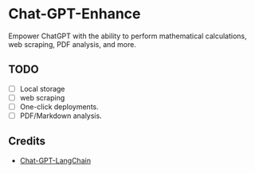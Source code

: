# Chat-GPT-Enhance

Empower ChatGPT with the ability to perform mathematical calculations, web scraping, PDF analysis, and more.

## TODO

- [ ] Local storage
- [ ] web scraping
- [ ] One-click deployments.
- [ ] PDF/Markdown analysis.

## Credits

- [Chat-GPT-LangChain](https://huggingface.co/spaces/JavaFXpert/Chat-GPT-LangChain/tree/main)

